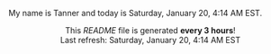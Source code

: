 My name is Tanner and today is Saturday, January 20, 4:14 AM EST.

<p align="center">This <i>README</i> file is generated <b>every 3 hours</b>!</br>Last refresh: Saturday, January 20, 4:14 AM EST<br /></p>
